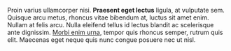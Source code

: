 Proin varius ullamcorper nisi. __Praesent eget lectus__ ligula, at vulputate sem. Quisque arcu metus, rhoncus vitae bibendum at, luctus sit amet enim. Nullam at felis arcu. Nulla eleifend tellus id lectus blandit ac scelerisque ante dignissim. [Morbi enim urna](http://example.com), tempor quis rhoncus semper, rutrum quis elit. Maecenas eget neque quis nunc congue posuere nec ut nisl.